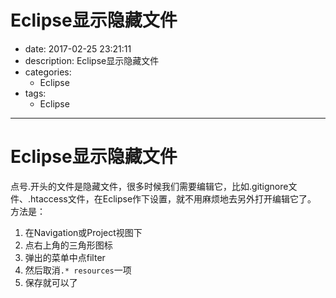 #   Eclipse显示隐藏文件
+ date: 2017-02-25 23:21:11
+ description: Eclipse显示隐藏文件
+ categories:
  - Eclipse
+ tags:
  - Eclipse
---
#	Eclipse显示隐藏文件
点号.开头的文件是隐藏文件，很多时候我们需要编辑它，比如.gitignore文件、.htaccess文件，在Eclipse作下设置，就不用麻烦地去另外打开编辑它了。
方法是：
1.	在Navigation或Project视图下
2.	点右上角的三角形图标
3.	弹出的菜单中点filter
4.	然后取消`.* resources`一项
5.	保存就可以了
